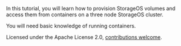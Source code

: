 In this tutorial, you will learn how to provision StorageOS volumes and access them from containers on a three node StorageOS cluster.

You will need basic knowledge of running containers.

Licensed under the Apache License 2.0,  [contributions welcome](https://github.com/storageos/tutorials).

